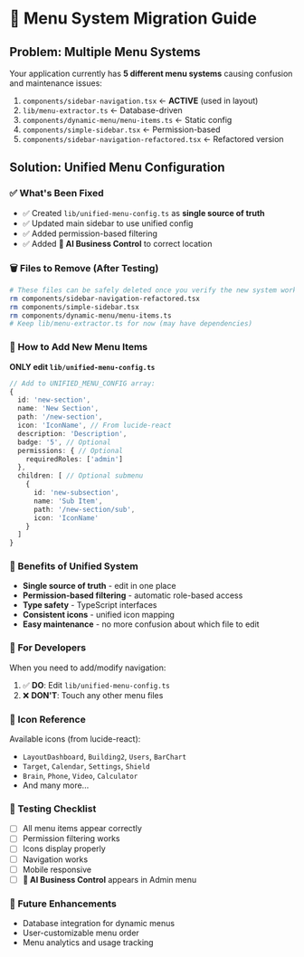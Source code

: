 # 🔧 Menu System Migration Guide

## Problem: Multiple Menu Systems
Your application currently has **5 different menu systems** causing confusion and maintenance issues:

1. `components/sidebar-navigation.tsx` ← **ACTIVE** (used in layout)
2. `lib/menu-extractor.ts` ← Database-driven
3. `components/dynamic-menu/menu-items.ts` ← Static config
4. `components/simple-sidebar.tsx` ← Permission-based
5. `components/sidebar-navigation-refactored.tsx` ← Refactored version

## Solution: Unified Menu Configuration

### ✅ What's Been Fixed
- ✅ Created `lib/unified-menu-config.ts` as **single source of truth**
- ✅ Updated main sidebar to use unified config
- ✅ Added permission-based filtering
- ✅ Added **🚀 AI Business Control** to correct location

### 🗑️ Files to Remove (After Testing)
```bash
# These files can be safely deleted once you verify the new system works:
rm components/sidebar-navigation-refactored.tsx
rm components/simple-sidebar.tsx
rm components/dynamic-menu/menu-items.ts
# Keep lib/menu-extractor.ts for now (may have dependencies)
```

### 🎯 How to Add New Menu Items
**ONLY edit `lib/unified-menu-config.ts`**

```typescript
// Add to UNIFIED_MENU_CONFIG array:
{
  id: 'new-section',
  name: 'New Section',
  path: '/new-section',
  icon: 'IconName', // From lucide-react
  description: 'Description',
  badge: '5', // Optional
  permissions: { // Optional
    requiredRoles: ['admin']
  },
  children: [ // Optional submenu
    {
      id: 'new-subsection',
      name: 'Sub Item',
      path: '/new-section/sub',
      icon: 'IconName'
    }
  ]
}
```

### 🚀 Benefits of Unified System
- **Single source of truth** - edit in one place
- **Permission-based filtering** - automatic role-based access
- **Type safety** - TypeScript interfaces
- **Consistent icons** - unified icon mapping
- **Easy maintenance** - no more confusion about which file to edit

### 🔧 For Developers
When you need to add/modify navigation:

1. ✅ **DO**: Edit `lib/unified-menu-config.ts`
2. ❌ **DON'T**: Touch any other menu files

### 🎨 Icon Reference
Available icons (from lucide-react):
- `LayoutDashboard`, `Building2`, `Users`, `BarChart`
- `Target`, `Calendar`, `Settings`, `Shield`
- `Brain`, `Phone`, `Video`, `Calculator`
- And many more...

### 🧪 Testing Checklist
- [ ] All menu items appear correctly
- [ ] Permission filtering works
- [ ] Icons display properly
- [ ] Navigation works
- [ ] Mobile responsive
- [ ] **🚀 AI Business Control** appears in Admin menu

### 🔮 Future Enhancements
- Database integration for dynamic menus
- User-customizable menu order
- Menu analytics and usage tracking 